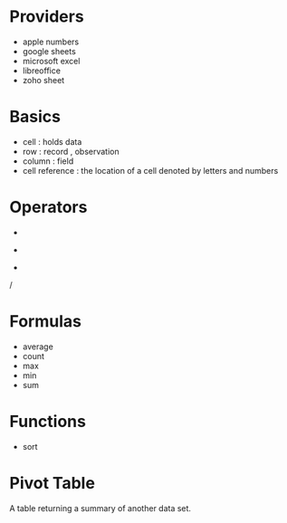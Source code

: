 # Providers

- apple numbers
- google sheets
- microsoft excel
- libreoffice
- zoho sheet

# Basics

- cell : holds data
- row : record , observation
- column : field
- cell reference : the location of a cell denoted by letters and numbers

# Operators

+
-
*
/

# Formulas

- average
- count
- max
- min
- sum

# Functions

- sort

# Pivot Table

A table returning a summary of another data set.

